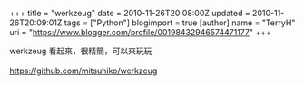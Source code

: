 +++
title = "werkzeug"
date = 2010-11-26T20:08:00Z
updated = 2010-11-26T20:09:01Z
tags = ["Python"]
blogimport = true 
[author]
	name = "TerryH"
	uri = "https://www.blogger.com/profile/00198432946574471177"
+++

werkzeug 看起來，很精簡，可以來玩玩<br /><br /><a href="https://github.com/mitsuhiko/werkzeug">https://github.com/mitsuhiko/werkzeug</a>
